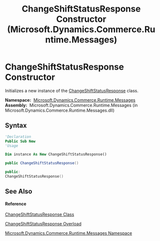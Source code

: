 ﻿---
title: ChangeShiftStatusResponse Constructor  (Microsoft.Dynamics.Commerce.Runtime.Messages)
TOCTitle: ChangeShiftStatusResponse Constructor
ms:assetid: M:Microsoft.Dynamics.Commerce.Runtime.Messages.ChangeShiftStatusResponse.#ctor
ms:mtpsurl: https://technet.microsoft.com/en-us/library/microsoft.dynamics.commerce.runtime.messages.changeshiftstatusresponse.changeshiftstatusresponse(v=AX.60)
ms:contentKeyID: 62210325
ms.date: 05/18/2015
mtps_version: v=AX.60
dev_langs:
- vb
- csharp
- c++
---

# ChangeShiftStatusResponse Constructor

Initializes a new instance of the [ChangeShiftStatusResponse](changeshiftstatusresponse-class-microsoft-dynamics-commerce-runtime-messages.md) class.

**Namespace:**  [Microsoft.Dynamics.Commerce.Runtime.Messages](microsoft-dynamics-commerce-runtime-messages-namespace.md)  
**Assembly:**  Microsoft.Dynamics.Commerce.Runtime.Messages (in Microsoft.Dynamics.Commerce.Runtime.Messages.dll)

## Syntax

``` vb
'Declaration
Public Sub New
'Usage

Dim instance As New ChangeShiftStatusResponse()
```

``` csharp
public ChangeShiftStatusResponse()
```

``` c++
public:
ChangeShiftStatusResponse()
```

## See Also

#### Reference

[ChangeShiftStatusResponse Class](changeshiftstatusresponse-class-microsoft-dynamics-commerce-runtime-messages.md)

[ChangeShiftStatusResponse Overload](changeshiftstatusresponse-constructor-microsoft-dynamics-commerce-runtime-messages.md)

[Microsoft.Dynamics.Commerce.Runtime.Messages Namespace](microsoft-dynamics-commerce-runtime-messages-namespace.md)

